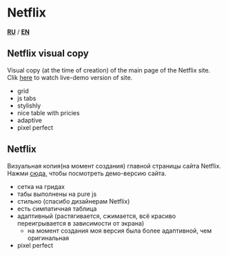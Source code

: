 # Netflix   
**[RU](#ru)** / **[EN](#en)**

## <a name="en">Netflix visual copy </a>   
Visual copy (at the time of creation) of the main page of the Netflix site.  
Clik <a href='https://iogsotot.github.io/Netflix/'>here</a> to watch live-demo version of site.     
* grid
* js tabs
* stylishly
* nice table with pricies
* adaptive
* pixel perfect


## <a name="ru">Netflix</a>   

Визуальная копия(на момент создания) главной страницы сайта Netflix.
Нажми <a href='https://iogsotot.github.io/Netflix/'>сюда,</a> чтобы посмотреть демо-версию сайта.   
* сетка на гридах
* табы выполнены на pure js
* стильно (спасибо дизайнерам Netflix)
* есть симпатичная таблица
* адаптивный (растягивается, сжимается, всё красиво переигрывается в зависимости от экрана)
   * на момент создания моя версия была более адаптивной, чем оригинальная
* pixel perfect

